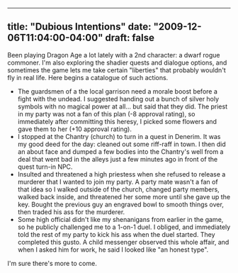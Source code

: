 
---
title: "Dubious Intentions"
date: "2009-12-06T11:04:00-04:00"
draft: false
---

Been playing Dragon Age a lot lately with a 2nd character: a dwarf rogue commoner. I'm also exploring the shadier quests and dialogue options, and sometimes the game lets me take certain "liberties" that probably wouldn't fly in real life. Here begins a catalogue of such actions.

* The guardsmen of a the local garrison need a morale boost before a fight with the undead. I suggested handing out a bunch of silver holy symbols with no magical power at all... but said that they did. The priest in my party was not a fan of this plan (-8 approval rating), so immediately after committing this heresy, I picked some flowers and gave them to her (+10 approval rating).
* I stopped at the Chantry (church) to turn in a quest in Denerim. It was my good deed for the day: cleaned out some riff-raff in town. I then did an about face and dumped a few bodies into the Chantry's well from a deal that went bad in the alleys just a few minutes ago in front of the quest turn-in NPC.
* Insulted and threatened a high priestess when she refused to release a murderer that I wanted to join my party. A party mate wasn't a fan of that idea so I walked outside of the church, changed party members, walked back inside, and threatened her some more until she gave up the key. Bought the previous guy an engraved bowl to smooth things over, then traded his ass for the murderer.
* Some high official didn't like my shenanigans from earlier in the game, so he publicly challenged me to a 1-on-1 duel. I obliged, and immediately told the rest of my party to kick his ass when the duel started. They completed this gusto. A child messenger observed this whole affair, and when I asked him for work, he said I looked like "an honest type".

I'm sure there's more to come.

